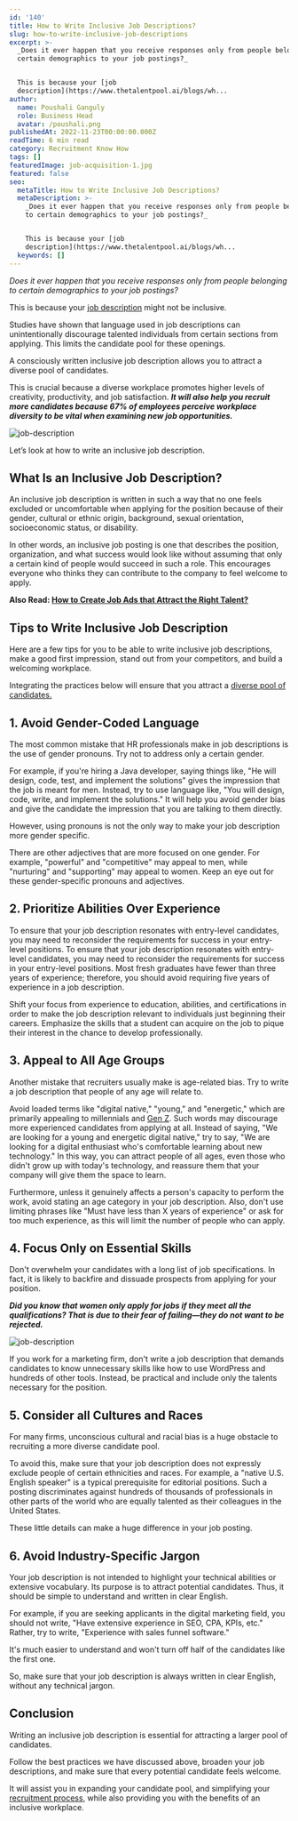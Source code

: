 ```yaml
---
id: '140'
title: How to Write Inclusive Job Descriptions?
slug: how-to-write-inclusive-job-descriptions
excerpt: >-
  _Does it ever happen that you receive responses only from people belonging to
  certain demographics to your job postings?_


  This is because your [job
  description](https://www.thetalentpool.ai/blogs/wh...
author:
  name: Poushali Ganguly
  role: Business Head
  avatar: /poushali.png
publishedAt: 2022-11-23T00:00:00.000Z
readTime: 6 min read
category: Recruitment Know How
tags: []
featuredImage: job-acquisition-1.jpg
featured: false
seo:
  metaTitle: How to Write Inclusive Job Descriptions?
  metaDescription: >-
    _Does it ever happen that you receive responses only from people belonging
    to certain demographics to your job postings?_


    This is because your [job
    description](https://www.thetalentpool.ai/blogs/wh...
  keywords: []
---
```


_Does it ever happen that you receive responses only from people belonging to certain demographics to your job postings?_

This is because your [job description](https://www.thetalentpool.ai/blogs/why-job-description-important-in-recruitment-these-days/) might not be inclusive.

Studies have shown that language used in job descriptions can unintentionally discourage talented individuals from certain sections from applying. This limits the candidate pool for these openings.

<!--more-->

A consciously written inclusive job description allows you to attract a diverse pool of candidates.

This is crucial because a diverse workplace promotes higher levels of creativity, productivity, and job satisfaction. **_It will also help you recruit more candidates because 67% of employees perceive workplace diversity to be vital when examining new job opportunities._**

![job-description](images/job-acquisition-1.jpg)

Let’s look at how to write an inclusive job description.

## **What Is an Inclusive Job Description?**

An inclusive job description is written in such a way that no one feels excluded or uncomfortable when applying for the position because of their gender, cultural or ethnic origin, background, sexual orientation, socioeconomic status, or disability.

In other words, an inclusive job posting is one that describes the position, organization, and what success would look like without assuming that only a certain kind of people would succeed in such a role. This encourages everyone who thinks they can contribute to the company to feel welcome to apply.

**Also Read: [How to Create Job Ads that Attract the Right Talent?](https://www.thetalentpool.ai/blogs/how-to-create-job-ads-that-attract-the-right-talent/)**

## **Tips to Write Inclusive Job Description**

Here are a few tips for you to be able to write inclusive job descriptions, make a good first impression, stand out from your competitors, and build a welcoming workplace.

Integrating the practices below will ensure that you attract a [diverse pool of candidates.](https://www.thetalentpool.ai/blogs/5-steps-include-diversity-in-hiring/)

## 1\. **Avoid Gender-Coded Language**

The most common mistake that HR professionals make in job descriptions is the use of gender pronouns. Try not to address only a certain gender.

For example, if you're hiring a Java developer, saying things like, "He will design, code, test, and implement the solutions" gives the impression that the job is meant for men. Instead, try to use language like, "You will design, code, write, and implement the solutions." It will help you avoid gender bias and give the candidate the impression that you are talking to them directly.

However, using pronouns is not the only way to make your job description more gender specific.

There are other adjectives that are more focused on one gender. For example, "powerful" and "competitive" may appeal to men, while "nurturing" and "supporting" may appeal to women. Keep an eye out for these gender-specific pronouns and adjectives.

## 2\. **Prioritize Abilities Over Experience**

To ensure that your job description resonates with entry-level candidates, you may need to reconsider the requirements for success in your entry-level positions. To ensure that your job description resonates with entry-level candidates, you may need to reconsider the requirements for success in your entry-level positions. Most fresh graduates have fewer than three years of experience; therefore, you should avoid requiring five years of experience in a job description.

Shift your focus from experience to education, abilities, and certifications in order to make the job description relevant to individuals just beginning their careers. Emphasize the skills that a student can acquire on the job to pique their interest in the chance to develop professionally.

## 3\. **Appeal to All Age Groups**

Another mistake that recruiters usually make is age-related bias. Try to write a job description that people of any age will relate to.

Avoid loaded terms like "digital native," "young," and "energetic," which are primarily appealing to millennials and [Gen Z](https://www.thetalentpool.ai/blogs/5-tips-attract-retain-gen-z-talent/). Such words may discourage more experienced candidates from applying at all. Instead of saying, "We are looking for a young and energetic digital native," try to say, "We are looking for a digital enthusiast who's comfortable learning about new technology." In this way, you can attract people of all ages, even those who didn't grow up with today's technology, and reassure them that your company will give them the space to learn.

Furthermore, unless it genuinely affects a person's capacity to perform the work, avoid stating an age category in your job description. Also, don't use limiting phrases like "Must have less than X years of experience" or ask for too much experience, as this will limit the number of people who can apply. 

## 4\. **Focus Only on Essential Skills**

Don't overwhelm your candidates with a long list of job specifications. In fact, it is likely to backfire and dissuade prospects from applying for your position.

_**Did you know that women only apply for jobs if they meet all the qualifications? That is due to their fear of failing—they do not want to be rejected.**_

![job-description](images/job-1-1.jpg)

If you work for a marketing firm, don't write a job description that demands candidates to know unnecessary skills like how to use WordPress and hundreds of other tools. Instead, be practical and include only the talents necessary for the position.

## 5\. **Consider all Cultures and Races**

For many firms, unconscious cultural and racial bias is a huge obstacle to recruiting a more diverse candidate pool.

To avoid this, make sure that your job description does not expressly exclude people of certain ethnicities and races. For example, a "native U.S. English speaker" is a typical prerequisite for editorial positions. Such a posting discriminates against hundreds of thousands of professionals in other parts of the world who are equally talented as their colleagues in the United States.

These little details can make a huge difference in your job posting.

## 6\. **Avoid Industry-Specific Jargon**

Your job description is not intended to highlight your technical abilities or extensive vocabulary. Its purpose is to attract potential candidates. Thus, it should be simple to understand and written in clear English.

For example, if you are seeking applicants in the digital marketing field, you should not write, "Have extensive experience in SEO, CPA, KPIs, etc." Rather, try to write, "Experience with sales funnel software."

It's much easier to understand and won't turn off half of the candidates like the first one.

So, make sure that your job description is always written in clear English, without any technical jargon. 

## **Conclusion**

Writing an inclusive job description is essential for attracting a larger pool of candidates.

Follow the best practices we have discussed above, broaden your job descriptions, and make sure that every potential candidate feels welcome.

It will assist you in expanding your candidate pool, and simplifying your [recruitment process](https://www.thetalentpool.ai/end-to-end-recruitment-process-lifecycle/), while also providing you with the benefits of an inclusive workplace.
